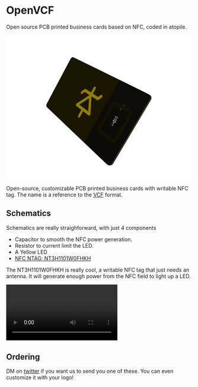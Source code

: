 # OpenVCF

Open source PCB printed business cards based on NFC, coded in atopile.

![card](./media/card.png)

Open-source, customizable PCB printed business cards with writable NFC tag.
The name is a reference to the [VCF](https://en.wikipedia.org/wiki/VCard)
format.

## Schematics

Schematics are really straighforward, with just 4 components

- Capacitor to smooth the NFC power generation.
- Resistor to current limit the LED.
- A Yellow LED
- [NFC NTAG: NT3H1101W0FHKH](card/elec/src/nfc/NT3H1101W0FHKH.ato)

The NT3H1101W0FHKH is really cool, a writable NFC tag that just needs an antenna.
It will generate enough power from the NFC field to light up a LED.


![video](./media/video.mov)


## Ordering 

DM on [twitter](https://x.com/davideasnaghi) if you want us to send you one of 
these. You can even customize it with your logo!